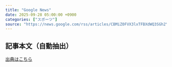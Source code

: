 ```yaml
---
title: "Google News"
date: 2025-09-28 05:00:00 +0900
categories: ["スポーツ"]
source: "https://news.google.com/rss/articles/CBMiZ0FVX3lxTFBXdWQ3SGh2YUs5VHgyQjZRaUFaY3RUU0trR1UwS3BJU054ZXpqdm51R0FnOU16LTNzTl9pcng5ZktqVDBZMWx0enEzQTl0SjlDZkpDWU9tMXNFdmhtZ2ZwTUhiSU5JZ3M?oc=5"
---
```


## 記事本文（自動抽出）
<body class="y0K44d EA71Tc" id="readabilityBody"></body>

[出典はこちら](https://news.google.com/rss/articles/CBMiZ0FVX3lxTFBXdWQ3SGh2YUs5VHgyQjZRaUFaY3RUU0trR1UwS3BJU054ZXpqdm51R0FnOU16LTNzTl9pcng5ZktqVDBZMWx0enEzQTl0SjlDZkpDWU9tMXNFdmhtZ2ZwTUhiSU5JZ3M?oc=5)
